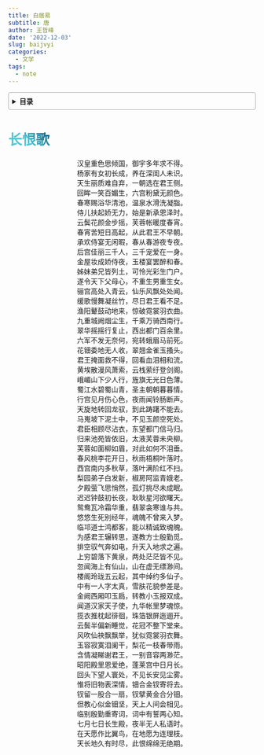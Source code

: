 ```yaml
---
title: 白居易
subtitle: 唐
author: 王哲峰
date: '2022-12-03'
slug: baijvyi
categories:
  - 文学
tags:
  - note
---
```


<style>
h1 {
    background-color: #2B90B6;
    background-image: linear-gradient(45deg, #4EC5D4 10%, #146b8c 20%);
    background-size: 100%;
    -webkit-background-clip: text;
    -moz-background-clip: text;
    -webkit-text-fill-color: transparent;
    -moz-text-fill-color: transparent;
}
h2 {
    background-color: #2B90B6;
    background-image: linear-gradient(45deg, #4EC5D4 10%, #146b8c 20%);
    background-size: 100%;
    -webkit-background-clip: text;
    -moz-background-clip: text;
    -webkit-text-fill-color: transparent;
    -moz-text-fill-color: transparent;
}
h3 {
    background-color: #2B90B6;
    background-image: linear-gradient(45deg, #4EC5D4 10%, #146b8c 20%);
    background-size: 100%;
    -webkit-background-clip: text;
    -moz-background-clip: text;
    -webkit-text-fill-color: transparent;
    -moz-text-fill-color: transparent;
}
details {
    border: 1px solid #aaa;
    border-radius: 4px;
    padding: .5em .5em 0;
}
summary {
    font-weight: bold;
    margin: -.5em -.5em 0;
    padding: .5em;
}
details[open] {
    padding: .5em;
}
details[open] summary {
    border-bottom: 1px solid #aaa;
    margin-bottom: .5em;
}
</style>


<details><summary>目录</summary><p>

- [长恨歌](#长恨歌)
</p></details><p></p>

# 长恨歌

<center>汉皇重色思倾国，御宇多年求不得。</center>
<center>杨家有女初长成，养在深闺人未识。</center>
<center>天生丽质难自弃，一朝选在君王侧。</center>
<center>回眸一笑百媚生，六宫粉黛无颜色。</center>
<center>春寒赐浴华清池，温泉水滑洗凝脂。</center>
<center>侍儿扶起娇无力，始是新承恩泽时。</center>
<center>云鬓花颜金步摇，芙蓉帐暖度春宵。</center>
<center>春宵苦短日高起，从此君王不早朝。</center>
<center>承欢侍宴无闲暇，春从春游夜专夜。</center>
<center>后宫佳丽三千人，三千宠爱在一身。</center>
<center>金屋妆成娇侍夜，玉楼宴罢醉和春。</center>
<center>姊妹弟兄皆列土，可怜光彩生门户。</center>
<center>遂令天下父母心，不重生男重生女。</center>
<center>骊宫高处入青云，仙乐风飘处处闻。</center>
<center>缓歌慢舞凝丝竹，尽日君王看不足。</center>
<center>渔阳鼙鼓动地来，惊破霓裳羽衣曲。</center>
<center>九重城阙烟尘生，千乘万骑西南行。</center>
<center>翠华摇摇行复止，西出都门百余里。</center>
<center>六军不发无奈何，宛转蛾眉马前死。</center>
<center>花钿委地无人收，翠翘金雀玉搔头。</center>
<center>君王掩面救不得，回看血泪相和流。</center>
<center>黄埃散漫风萧索，云栈萦纡登剑阁。</center>
<center>峨嵋山下少人行，旌旗无光日色薄。</center>
<center>蜀江水碧蜀山青，圣主朝朝暮暮情。</center>
<center>行宫见月伤心色，夜雨闻铃肠断声。</center>
<center>天旋地转回龙驭，到此踌躇不能去。</center>
<center>马嵬坡下泥土中，不见玉颜空死处。</center>
<center>君臣相顾尽沾衣，东望都门信马归。</center>
<center>归来池苑皆依旧，太液芙蓉未央柳。</center>
<center>芙蓉如面柳如眉，对此如何不泪垂。</center>
<center>春风桃李花开日，秋雨梧桐叶落时。</center>
<center>西宫南内多秋草，落叶满阶红不扫。</center>
<center>梨园弟子白发新，椒房阿监青娥老。</center>
<center>夕殿萤飞思悄然，孤灯挑尽未成眠。</center>
<center>迟迟钟鼓初长夜，耿耿星河欲曙天。</center>
<center>鸳鸯瓦冷霜华重，翡翠衾寒谁与共。</center>
<center>悠悠生死别经年，魂魄不曾来入梦。</center>
<center>临邛道士鸿都客，能以精诚致魂魄。</center>
<center>为感君王辗转思，遂教方士殷勤觅。</center>
<center>排空驭气奔如电，升天入地求之遍。</center>
<center>上穷碧落下黄泉，两处茫茫皆不见。</center>
<center>忽闻海上有仙山，山在虚无缥渺间。</center>
<center>楼阁玲珑五云起，其中绰约多仙子。</center>
<center>中有一人字太真，雪肤花貌参差是。</center>
<center>金阙西厢叩玉扃，转教小玉报双成。</center>
<center>闻道汉家天子使，九华帐里梦魂惊。</center>
<center>揽衣推枕起徘徊，珠箔银屏迤逦开。</center>
<center>云鬓半偏新睡觉，花冠不整下堂来。</center>
<center>风吹仙袂飘飘举，犹似霓裳羽衣舞。</center>
<center>玉容寂寞泪阑干，梨花一枝春带雨。</center>
<center>含情凝睇谢君王，一别音容两渺茫。</center>
<center>昭阳殿里恩爱绝，蓬莱宫中日月长。</center>
<center>回头下望人寰处，不见长安见尘雾。</center>
<center>惟将旧物表深情，钿合金钗寄将去。</center>
<center>钗留一股合一扇，钗擘黄金合分钿。</center>
<center>但教心似金钿坚，天上人间会相见。</center>
<center>临别殷勤重寄词，词中有誓两心知。</center>
<center>七月七日长生殿，夜半无人私语时。</center>
<center>在天愿作比翼鸟，在地愿为连理枝。</center>
<center>天长地久有时尽，此恨绵绵无绝期。</center>

